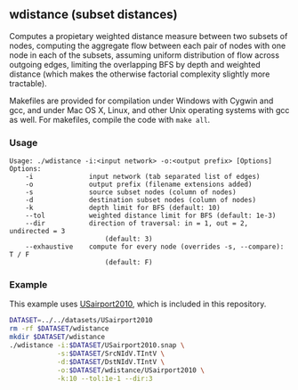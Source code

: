 wdistance (subset distances)
----------------------------

Computes a propietary weighted distance measure between two subsets of nodes, 
computing the aggregate flow between each pair of nodes with one node in each
of the subsets, assuming uniform distribution of flow across outgoing edges,
limiting the overlapping BFS by depth and weighted distance (which makes the
otherwise factorial complexity slightly more tractable).

Makefiles are provided for compilation under Windows with Cygwin and gcc,
and under Mac OS X, Linux, and other Unix operating systems with gcc as
well. For makefiles, compile the code with `make all`.

### Usage ###

```
Usage: ./wdistance -i:<input network> -o:<output prefix> [Options]
Options:
    -i              input network (tab separated list of edges)
    -o              output prefix (filename extensions added)
    -s              source subset nodes (column of nodes)
    -d              destination subset nodes (column of nodes)
    -k              depth limit for BFS (default: 10)
    --tol           weighted distance limit for BFS (default: 1e-3)
    --dir           direction of traversal: in = 1, out = 2, undirected = 3
                        (default: 3)
    --exhaustive    compute for every node (overrides -s, --compare): T / F
                        (default: F)
```

### Example ###

This example uses [USairport2010](/contrib/yins-enas/datasets/USairport2010),
which is included in this repository. 

```bash
DATASET=../../datasets/USairport2010
rm -rf $DATASET/wdistance
mkdir $DATASET/wdistance
./wdistance -i:$DATASET/USairport2010.snap \
            -s:$DATASET/SrcNIdV.TIntV \
            -d:$DATASET/DstNIdV.TIntV \
            -o:$DATASET/wdistance/USairport2010 \
            -k:10 --tol:1e-1 --dir:3
```